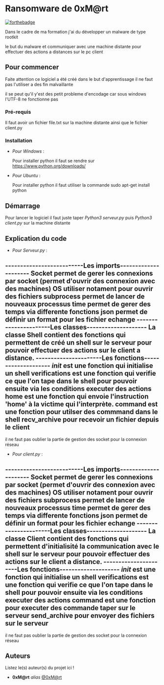 # Ransomware de 0xM@rt

[![forthebadge](https://forthebadge.com/images/badges/made-with-python.svg)](https://forthebadge.com)

Dans le cadre de ma formation j'ai du développer un malware de type rootkit

le but du malware et communiquer avec une machine distante pour effectuer des actions a distances sur le pc client 



## Pour commencer

Faite attention ce logiciel a été créé dans le but d'apprentissage il ne faut pas l'utiliser a des fin malvaillante  

il se peut qu'il y'est des petit probleme d'encodage car sous windows l'UTF-8 ne fonctionne pas

### Pré-requis

Il faut avoir un fichier file.txt sur la machine distante
ainsi que le fichier client.py


### Installation

* _Pour_ _Windows_ :

  Pour installer python il faut se rendre sur https://www.python.org/downloads/

* _Pour_ _Ubuntu_ :

  Pour installer python il faut utiliser la commande sudo apt-get install python

## Démarrage

Pour lancer le logiciel il faut juste taper *Python3 serveur.py* puis *Python3 client.py* sur la machine distante


## Explication du code 

* _Pour_ _Serveur.py_ :

--------------------------Les imports---------------------
Socket permet de gerer les connexions par socket (permet d'ouvrir des connexion avec des machines)
OS utiliser notament pour ouvrir des fichiers
subprocess permet de lancer de nouveaux processus
time permet de gerer des temps via differente fonctions
json permet de définir un format pour les fichier echange
----------------------Les classes--------------------
La classe Shell contient des fonctions qui permettent de créé un shell sur le serveur pour pouvoir effectuer des actions sur le client a distance.
----------------------Les fonctions--------------------
_init_ est une fonction qui initialise un shell
verifications est une fonction qui verifie ce que l'on tape dans le shell pour pouvoir ensuite via les conditions executer des actions
home est une fonction qui envoie l'instruction 'home' à la victime qui l'interprète. 
command est une fonction pour utilser des commmand dans le shell
recv_archive pour recevoir un fichier depuis le client
---------------------------------------------------------------
il ne faut pas oublier la partie de gestion des socket pour la connexion réseau

* _Pour_ _client.py_ :

--------------------------Les imports---------------------
Socket permet de gerer les connexions par socket (permet d'ouvrir des connexion avec des machines)
OS utiliser notament pour ouvrir des fichiers
subprocess permet de lancer de nouveaux processus
time permet de gerer des temps via differente fonctions
json permet de définir un format pour les fichier echange
----------------------Les classes--------------------
La classe Client contient des fonctions qui permettent d'initialisité la communication avec le shell sur le serveur pour pouvoir effectuer des actions sur le client a distance.
----------------------Les fonctions--------------------
_init_ est une fonction qui initialise un shell
verifications est une fonction qui verifie ce que l'on tape dans le shell pour pouvoir ensuite via les conditions executer des actions
command est une fonction pour executer des commande taper sur le serveur
send_archive pour envoyer des fichiers sur le serveur 
---------------------------------------------------------------
il ne faut pas oublier la partie de gestion des socket pour la connexion réseau
## Auteurs
Listez le(s) auteur(s) du projet ici !
* **0xM@rt** _alias_ [@0xM@rt](https://github.com/0xMart)



